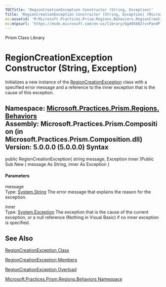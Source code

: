 ```yaml
---
TOCTitle: 'RegionCreationException Constructor (String, Exception)'
Title: 'RegionCreationException Constructor (String, Exception) (Microsoft.Practices.Prism.Regions.Behaviors)'
ms:assetid: 'M:Microsoft.Practices.Prism.Regions.Behaviors.RegionCreationException.\#ctor(System.String,System.Exception)'
ms:mtpsurl: 'https://msdn.microsoft.com/en-us/library/Gg405682(v=PandP.50)'
---
```


Prism Class Library

RegionCreationException Constructor (String, Exception)
=======================================================

Initializes a new instance of the [RegionCreationException](https://msdn.microsoft.com/t:microsoft.practices.prism.regions.behaviors.regioncreationexception) class with a specified error message and a reference to the inner exception that is the cause of this exception.

**Namespace:** [Microsoft.Practices.Prism.Regions.Behaviors](https://msdn.microsoft.com/n:microsoft.practices.prism.regions.behaviors)
**Assembly:** Microsoft.Practices.Prism.Composition (in Microsoft.Practices.Prism.Composition.dll) Version: 5.0.0.0 (5.0.0.0)
Syntax
------

<span id="syntaxToggle"></span>public RegionCreationException( string message, Exception inner )Public Sub New ( message As String, inner As Exception )
#### Parameters

message  
Type: [System.String](http://msdn2.microsoft.com/en-us/library/s1wwdcbf)
The error message that explains the reason for the exception.

inner  
Type: [System.Exception](http://msdn2.microsoft.com/en-us/library/c18k6c59)
The exception that is the cause of the current exception, or a null reference (Nothing in Visual Basic) if no inner exception is specified.

See Also
--------


[RegionCreationException Class](https://msdn.microsoft.com/t:microsoft.practices.prism.regions.behaviors.regioncreationexception)

[RegionCreationException Members](https://msdn.microsoft.com/allmembers.t:microsoft.practices.prism.regions.behaviors.regioncreationexception)

[RegionCreationException Overload](https://msdn.microsoft.com/overload:microsoft.practices.prism.regions.behaviors.regioncreationexception.)

[Microsoft.Practices.Prism.Regions.Behaviors Namespace](https://msdn.microsoft.com/n:microsoft.practices.prism.regions.behaviors)
